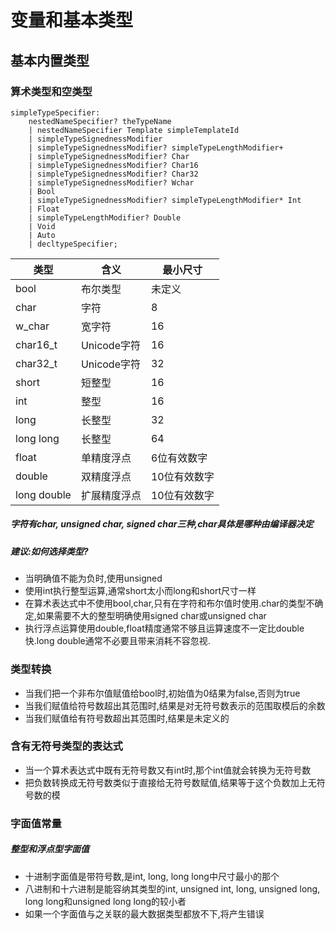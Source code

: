 # 变量和基本类型

## 基本内置类型

### 算术类型和空类型

```antlr4
simpleTypeSpecifier:
	nestedNameSpecifier? theTypeName
	| nestedNameSpecifier Template simpleTemplateId
	| simpleTypeSignednessModifier
	| simpleTypeSignednessModifier? simpleTypeLengthModifier+
	| simpleTypeSignednessModifier? Char
	| simpleTypeSignednessModifier? Char16
	| simpleTypeSignednessModifier? Char32
	| simpleTypeSignednessModifier? Wchar
	| Bool
	| simpleTypeSignednessModifier? simpleTypeLengthModifier* Int
	| Float
	| simpleTypeLengthModifier? Double
	| Void
	| Auto
	| decltypeSpecifier;
```

| 类型 | 含义 | 最小尺寸 |
| ---  | ---- | -----  |
| bool | 布尔类型 | 未定义  |
| char | 字符　|  8  |
| w_char | 宽字符 | 16   |
| char16_t | Unicode字符 | 16 |
| char32_t | Unicode字符 | 32 |
| short | 短整型 | 16  |
| int | 整型 | 16  |
| long | 长整型 | 32 |
| long long | 长整型 | 64 |
| float | 单精度浮点 | 6位有效数字 |
| double | 双精度浮点 | 10位有效数字  |
| long double | 扩展精度浮点 | 10位有效数字 |

##### 字符有char, unsigned char, signed char三种,char具体是哪种由编译器决定
##### 建议:如何选择类型?
+ 当明确值不能为负时,使用unsigned
+ 使用int执行整型运算,通常short太小而long和short尺寸一样
+ 在算术表达式中不使用bool,char,只有在字符和布尔值时使用.char的类型不确定,如果需要不大的整型明确使用signed char或unsigned char
+ 执行浮点运算使用double,float精度通常不够且运算速度不一定比double快.long double通常不必要且带来消耗不容忽视.

### 类型转换
+ 当我们把一个非布尔值赋值给bool时,初始值为0结果为false,否则为true
+ 当我们赋值给符号数超出其范围时,结果是对无符号数表示的范围取模后的余数
+ 当我们赋值给有符号数超出其范围时,结果是未定义的

### 含有无符号类型的表达式
+ 当一个算术表达式中既有无符号数又有int时,那个int值就会转换为无符号数
+ 把负数转换成无符号数类似于直接给无符号数赋值,结果等于这个负数加上无符号数的模

### 字面值常量

##### 整型和浮点型字面值
+ 十进制字面值是带符号数,是int, long, long long中尺寸最小的那个
+ 八进制和十六进制是能容纳其类型的int, unsigned int, long, unsigned long, long long和unsigned long long的较小者
+ 如果一个字面值与之关联的最大数据类型都放不下,将产生错误


